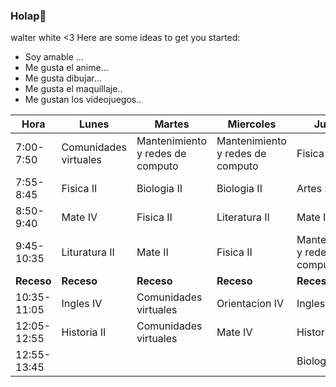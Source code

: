 ### Holap👋


walter white <3
Here are some ideas to get you started:

- Soy amable ...
- Me gusta el anime...
- Me gusta dibujar...
- Me gusta el maquillaje..
- Me gustan los videojuegos..


| Hora        | Lunes                 | Martes                           | Miercoles                        | Jueves                           | Viernes                          |
|-------------|-----------------------|----------------------------------|----------------------------------|----------------------------------|----------------------------------|
| 7:00-7:50   | Comunidades virtuales | Mantenimiento y redes de computo | Mantenimiento y redes de computo | Fisica II                        | Mantenimiento y redes de computo |
| 7:55-8:45   | Fisica II             | Biologia II                      | Biologia II                      | Artes IV                         | Biologia II                           |
| 8:50-9:40   | Mate IV               | Fisica II                        | Literatura II                    | Mate IV                          | Mate II                          |
| 9:45-10:35  | Lituratura II         | Mate II                          | Fisica II                        | Mantenimiento y redes de computo | Fisica II                        |
| **Receso**  | **Receso**            | **Receso**                       | **Receso**                       | **Receso**                       | **Receso**                       |
| 10:35-11:05 | Ingles IV             | Comunidades virtuales            | Orientacion IV                   | Ingles IV                        | Historia II                      |
| 12:05-12:55 | Historia II           | Comunidades virtuales            | Mate IV                          | Historia II                      | Literatura II                    |
| 12:55-13:45 |                       |                                  |                                  | Biologia II                      | Ingles IV                        |
